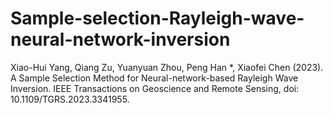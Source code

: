 # Sample-selection-Rayleigh-wave-neural-network-inversion
Xiao-Hui Yang, Qiang Zu, Yuanyuan Zhou, Peng Han *, Xiaofei Chen (2023). A Sample Selection Method for Neural-network-based Rayleigh Wave Inversion. IEEE Transactions on Geoscience and Remote Sensing, doi: 10.1109/TGRS.2023.3341955.
